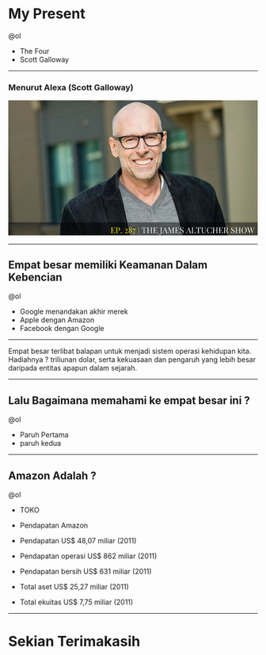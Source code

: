 # My Present
@ol
-  The Four 
-  Scott Galloway
---
### Menurut Alexa (Scott Galloway)

![flux explained](https://raw.githubusercontent.com/kamalok/My-present/master/1_cLSMuA3zGWhC5IFN5Y4erQ.png)

---
## Empat besar memiliki Keamanan Dalam Kebencian
@ol
- Google menandakan akhir merek
- Apple dengan Amazon
- Facebook dengan Google 

---
Empat besar terlibat balapan untuk menjadi sistem operasi kehidupan kita. Hadiahnya ? triliunan dolar, serta kekuasaan dan pengaruh yang lebih besar daripada entitas apapun dalam sejarah.

---
## Lalu Bagaimana memahami ke empat besar ini ?
@ol
- Paruh Pertama
- paruh kedua 

---
## Amazon Adalah ?  
@ol
- TOKO
 
- Pendapatan Amazon 

- Pendapatan	       US$ 48,07 miliar (2011)
- Pendapatan operasi     US$ 862 miliar (2011)
- Pendapatan bersih      US$ 631 miliar (2011)
- Total aset	       US$ 25,27 miliar (2011)
- Total ekuitas	       US$ 7,75 miliar (2011)

---

# Sekian Terimakasih

